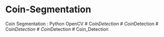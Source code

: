 # Coin-Segmentation
Coin Segmentation : Python OpenCV
#   C o i n _ D e t e c t i o n  
 #   C o i n _ D e t e c t i o n  
 #   C o i n _ D e t e c t i o n  
 #   C o i n _ D e t e c t i o n  
 #   C o i n _ D e t e c t i o n  
 